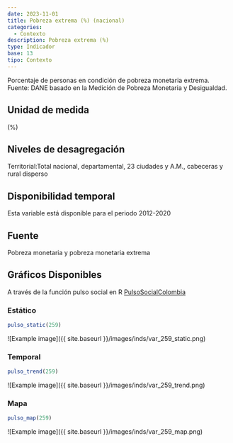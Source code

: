 ```yaml
---
date: 2023-11-01
title: Pobreza extrema (%) (nacional)
categories:
  - Contexto
description: Pobreza extrema (%)
type: Indicador
base: 13
tipo: Contexto
--- 
```


Porcentaje de personas en condición de pobreza monetaria extrema.
Fuente: DANE basado en la Medición de Pobreza Monetaria y Desigualdad.

## Unidad de medida
(%)

## Niveles de desagregación
Territorial:Total nacional, departamental, 23 ciudades y A.M., cabeceras y rural disperso

## Disponibilidad temporal
Esta variable está disponible para el periodo 2012-2020

## Fuente
Pobreza monetaria y pobreza monetaria extrema

## Gráficos Disponibles

A través de la función pulso social en R [PulsoSocialColombia](https://github.com/pulsosocialcolombia/PulsoSocialColombia)

### Estático

``` R
pulso_static(259)
```

![Example image]({{ site.baseurl }}/images/inds/var_259_static.png)

### Temporal

``` R
pulso_trend(259)
```

![Example image]({{ site.baseurl }}/images/inds/var_259_trend.png)

### Mapa

``` R
pulso_map(259)
```

![Example image]({{ site.baseurl }}/images/inds/var_259_map.png)
